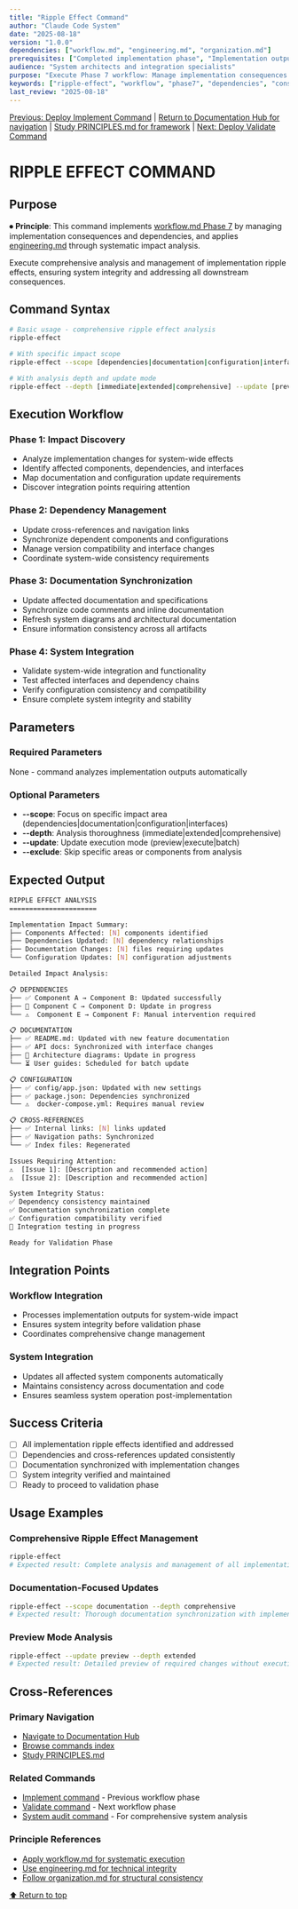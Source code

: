 ```yaml
---
title: "Ripple Effect Command"
author: "Claude Code System"
date: "2025-08-18"
version: "1.0.0"
dependencies: ["workflow.md", "engineering.md", "organization.md"]
prerequisites: ["Completed implementation phase", "Implementation outputs available"]
audience: "System architects and integration specialists"
purpose: "Execute Phase 7 workflow: Manage implementation consequences and dependencies"
keywords: ["ripple-effect", "workflow", "phase7", "dependencies", "consequences"]
last_review: "2025-08-18"
---
```


[Previous: Deploy Implement Command](implement.md) | [Return to Documentation Hub for navigation](../docs/index.md) | [Study PRINCIPLES.md for framework](../docs/PRINCIPLES.md) | [Next: Deploy Validate Command](validate.md)

# RIPPLE EFFECT COMMAND

## Purpose

⏺ **Principle**: This command implements [workflow.md Phase 7](../docs/principles/workflow.md) by managing implementation consequences and dependencies, and applies [engineering.md](../docs/principles/engineering.md) through systematic impact analysis.

Execute comprehensive analysis and management of implementation ripple effects, ensuring system integrity and addressing all downstream consequences.

## Command Syntax

```bash
# Basic usage - comprehensive ripple effect analysis
ripple-effect

# With specific impact scope
ripple-effect --scope [dependencies|documentation|configuration|interfaces]

# With analysis depth and update mode
ripple-effect --depth [immediate|extended|comprehensive] --update [preview|execute|batch]
```

## Execution Workflow

### Phase 1: Impact Discovery
- Analyze implementation changes for system-wide effects
- Identify affected components, dependencies, and interfaces
- Map documentation and configuration update requirements
- Discover integration points requiring attention

### Phase 2: Dependency Management
- Update cross-references and navigation links
- Synchronize dependent components and configurations
- Manage version compatibility and interface changes
- Coordinate system-wide consistency requirements

### Phase 3: Documentation Synchronization
- Update affected documentation and specifications
- Synchronize code comments and inline documentation
- Refresh system diagrams and architectural documentation
- Ensure information consistency across all artifacts

### Phase 4: System Integration
- Validate system-wide integration and functionality
- Test affected interfaces and dependency chains
- Verify configuration consistency and compatibility
- Ensure complete system integrity and stability

## Parameters

### Required Parameters
None - command analyzes implementation outputs automatically

### Optional Parameters
- **--scope**: Focus on specific impact area (dependencies|documentation|configuration|interfaces)
- **--depth**: Analysis thoroughness (immediate|extended|comprehensive)
- **--update**: Update execution mode (preview|execute|batch)
- **--exclude**: Skip specific areas or components from analysis

## Expected Output

```bash
RIPPLE EFFECT ANALYSIS
======================

Implementation Impact Summary:
├── Components Affected: [N] components identified
├── Dependencies Updated: [N] dependency relationships
├── Documentation Changes: [N] files requiring updates
└── Configuration Updates: [N] configuration adjustments

Detailed Impact Analysis:

📋 DEPENDENCIES
├── ✅ Component A → Component B: Updated successfully
├── 🔄 Component C → Component D: Update in progress
└── ⚠️  Component E → Component F: Manual intervention required

📋 DOCUMENTATION
├── ✅ README.md: Updated with new feature documentation
├── ✅ API docs: Synchronized with interface changes
├── 🔄 Architecture diagrams: Update in progress
└── ⏳ User guides: Scheduled for batch update

📋 CONFIGURATION
├── ✅ config/app.json: Updated with new settings
├── ✅ package.json: Dependencies synchronized
└── ⚠️  docker-compose.yml: Requires manual review

📋 CROSS-REFERENCES
├── ✅ Internal links: [N] links updated
├── ✅ Navigation paths: Synchronized
└── ✅ Index files: Regenerated

Issues Requiring Attention:
⚠️  [Issue 1]: [Description and recommended action]
⚠️  [Issue 2]: [Description and recommended action]

System Integrity Status:
✅ Dependency consistency maintained
✅ Documentation synchronization complete
✅ Configuration compatibility verified
🔄 Integration testing in progress

Ready for Validation Phase
```

## Integration Points

### Workflow Integration
- Processes implementation outputs for system-wide impact
- Ensures system integrity before validation phase
- Coordinates comprehensive change management

### System Integration
- Updates all affected system components automatically
- Maintains consistency across documentation and code
- Ensures seamless system operation post-implementation

## Success Criteria

- [ ] All implementation ripple effects identified and addressed
- [ ] Dependencies and cross-references updated consistently
- [ ] Documentation synchronized with implementation changes
- [ ] System integrity verified and maintained
- [ ] Ready to proceed to validation phase

## Usage Examples

### Comprehensive Ripple Effect Management
```bash
ripple-effect
# Expected result: Complete analysis and management of all implementation consequences
```

### Documentation-Focused Updates
```bash
ripple-effect --scope documentation --depth comprehensive
# Expected result: Thorough documentation synchronization with implementation changes
```

### Preview Mode Analysis
```bash
ripple-effect --update preview --depth extended
# Expected result: Detailed preview of required changes without execution
```

## Cross-References

### Primary Navigation
- [Navigate to Documentation Hub](../docs/index.md)
- [Browse commands index](index.md)
- [Study PRINCIPLES.md](../docs/PRINCIPLES.md)

### Related Commands
- [Implement command](implement.md) - Previous workflow phase
- [Validate command](validate.md) - Next workflow phase
- [System audit command](system-audit.md) - For comprehensive system analysis

### Principle References
- [Apply workflow.md for systematic execution](../docs/principles/workflow.md)
- [Use engineering.md for technical integrity](../docs/principles/engineering.md)
- [Follow organization.md for structural consistency](../docs/principles/organization.md)

[⬆ Return to top](#ripple-effect-command)